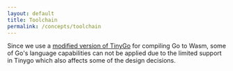 ```yaml
---
layout: default
title: Toolchain
permalink: /concepts/toolchain
---
```


Since we use a [modified version of TinyGo](https://github.com/LimeChain/tinygo) for compiling Go to Wasm, some of Go's language capabilities can not be applied due to the limited support in Tinygo which also affects some of the design decisions.
